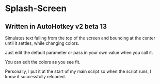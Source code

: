 # Splash-Screen
## Written in AutoHotkey v2 beta 13
Simulates text falling from the top of the screen and bouncing at the center until it settles, while changing colors.

Just edit the default parameter or pass in your own value when you call it.

You can edit the colors as you see fit.

Personally, I put it at the start of my main script so when the script runs, I know it successfully reloaded.
